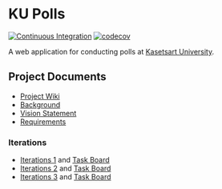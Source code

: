 # KU Polls

[![Continuous Integration](https://github.com/HelloYeew/ku-polls/actions/workflows/django.yml/badge.svg)](https://github.com/HelloYeew/ku-polls/actions/workflows/django.yml)
[![codecov](https://codecov.io/gh/HelloYeew/ku-polls/branch/main/graph/badge.svg?token=4XF39OU11C)](https://codecov.io/gh/HelloYeew/ku-polls)

A web application for conducting polls at [Kasetsart University](https://www.ku.ac.th).

## Project Documents

- [Project Wiki](../../wiki/Home)
- [Background](../../wiki/Background)
- [Vision Statement](../../wiki/Vision%20Statement)
- [Requirements](../../wiki/Requirements)

### Iterations

- [Iterations 1](../../wiki/Iteration%201) and [Task Board](../../projects/1)
- [Iterations 2](../../wiki/Iteration%202) and [Task Board](../../projects/2)
- [Iterations 3](../../wiki/Iteration%203) and [Task Board](../../projects/3)
